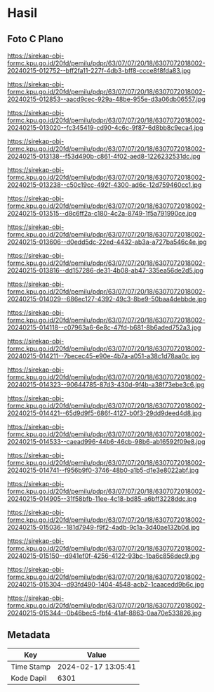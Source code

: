 # Hasil

## Foto C Plano

https://sirekap-obj-formc.kpu.go.id/20fd/pemilu/pdpr/63/07/07/20/18/6307072018002-20240215-012752--bff2fa11-227f-4db3-bff8-ccce8f8fda83.jpg

https://sirekap-obj-formc.kpu.go.id/20fd/pemilu/pdpr/63/07/07/20/18/6307072018002-20240215-012853--aacd9cec-929a-48be-955e-d3a06db06557.jpg

https://sirekap-obj-formc.kpu.go.id/20fd/pemilu/pdpr/63/07/07/20/18/6307072018002-20240215-013020--fc345419-cd90-4c6c-9f87-6d8bb8c9eca4.jpg

https://sirekap-obj-formc.kpu.go.id/20fd/pemilu/pdpr/63/07/07/20/18/6307072018002-20240215-013138--f53d490b-c861-4f02-aed8-1226232531dc.jpg

https://sirekap-obj-formc.kpu.go.id/20fd/pemilu/pdpr/63/07/07/20/18/6307072018002-20240215-013238--c50c19cc-492f-4300-ad6c-12d759460cc1.jpg

https://sirekap-obj-formc.kpu.go.id/20fd/pemilu/pdpr/63/07/07/20/18/6307072018002-20240215-013515--d8c6ff2a-c180-4c2a-8749-1f5a791990ce.jpg

https://sirekap-obj-formc.kpu.go.id/20fd/pemilu/pdpr/63/07/07/20/18/6307072018002-20240215-013606--d0edd5dc-22ed-4432-ab3a-a727ba546c4e.jpg

https://sirekap-obj-formc.kpu.go.id/20fd/pemilu/pdpr/63/07/07/20/18/6307072018002-20240215-013816--dd157286-de31-4b08-ab47-335ea56de2d5.jpg

https://sirekap-obj-formc.kpu.go.id/20fd/pemilu/pdpr/63/07/07/20/18/6307072018002-20240215-014029--686ec127-4392-49c3-8be9-50baa4debbde.jpg

https://sirekap-obj-formc.kpu.go.id/20fd/pemilu/pdpr/63/07/07/20/18/6307072018002-20240215-014118--c07963a6-6e8c-47fd-b681-8b6aded752a3.jpg

https://sirekap-obj-formc.kpu.go.id/20fd/pemilu/pdpr/63/07/07/20/18/6307072018002-20240215-014211--7becec45-e90e-4b7a-a051-a38c1d78aa0c.jpg

https://sirekap-obj-formc.kpu.go.id/20fd/pemilu/pdpr/63/07/07/20/18/6307072018002-20240215-014323--90644785-87d3-430d-9f4b-a38f73ebe3c6.jpg

https://sirekap-obj-formc.kpu.go.id/20fd/pemilu/pdpr/63/07/07/20/18/6307072018002-20240215-014421--65d9d9f5-686f-4127-b0f3-29dd9deed4d8.jpg

https://sirekap-obj-formc.kpu.go.id/20fd/pemilu/pdpr/63/07/07/20/18/6307072018002-20240215-014533--caead996-44b6-46cb-98b6-ab16592f09e8.jpg

https://sirekap-obj-formc.kpu.go.id/20fd/pemilu/pdpr/63/07/07/20/18/6307072018002-20240215-014741--f956b9f0-3746-48b0-a1b5-d1e3e8022abf.jpg

https://sirekap-obj-formc.kpu.go.id/20fd/pemilu/pdpr/63/07/07/20/18/6307072018002-20240215-014905--31f58bfb-11ee-4c18-bd85-a6bff3228ddc.jpg

https://sirekap-obj-formc.kpu.go.id/20fd/pemilu/pdpr/63/07/07/20/18/6307072018002-20240215-015036--181d7949-f9f2-4adb-9c1a-3d40ae132b0d.jpg

https://sirekap-obj-formc.kpu.go.id/20fd/pemilu/pdpr/63/07/07/20/18/6307072018002-20240215-015150--d941ef0f-4256-4122-93bc-1ba6c856dec9.jpg

https://sirekap-obj-formc.kpu.go.id/20fd/pemilu/pdpr/63/07/07/20/18/6307072018002-20240215-015304--d93fd490-1404-4548-acb2-1caacedd9b6c.jpg

https://sirekap-obj-formc.kpu.go.id/20fd/pemilu/pdpr/63/07/07/20/18/6307072018002-20240215-015344--0b46bec5-fbf4-41af-8863-0aa70e533826.jpg


## Metadata

| Key        | Value               |
| ---------- | ------------------- |
| Time Stamp | 2024-02-17 13:05:41 |
| Kode Dapil | 6301                |



